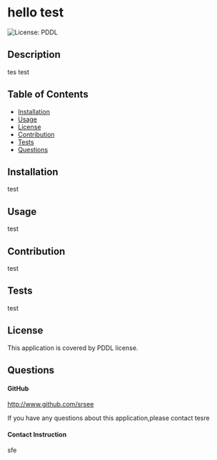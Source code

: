 # hello test
  ![License: PDDL](https://img.shields.io/badge/License-PDDL-green.svg)
   

  ## Description
  tes test
    
  ## Table of Contents 
  * [Installation](#installation)
  * [Usage](#usage)
  * [License](#license)
  * [Contribution](#contribution)
  * [Tests](#tests)
  * [Questions](#questions)
   
  ## Installation
  test
    
  ## Usage
  test
       
  ## Contribution
  test
    
  ## Tests
  test
  
  ## License
  This application is covered by PDDL license.
    
  ## Questions
  #### GitHub
  http://www.github.com/srsee

  If you have any questions about this application,please contact  tesre
  #### Contact Instruction
  sfe
    